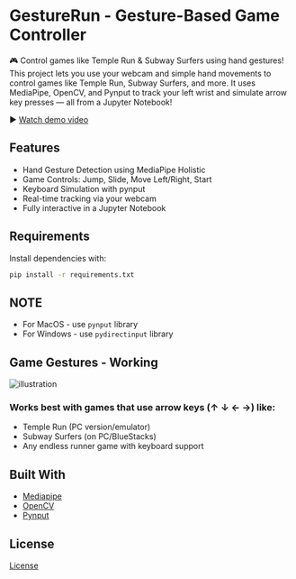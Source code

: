 # **GestureRun - Gesture-Based Game Controller**
🎮 Control games like Temple Run & Subway Surfers using hand gestures!  
This project lets you use your webcam and simple hand movements to control games like Temple Run, Subway Surfers, and more. It uses MediaPipe, OpenCV, and Pynput to track your left wrist and simulate arrow key presses — all from a Jupyter Notebook!  

▶️ [Watch demo video](https://youtu.be/dVvS5PEz6o0?si=lFDgTaJcNi6OJxgj)


## Features
- Hand Gesture Detection using MediaPipe Holistic
- Game Controls: Jump, Slide, Move Left/Right, Start
- Keyboard Simulation with pynput
- Real-time tracking via your webcam
- Fully interactive in a Jupyter Notebook

## Requirements
Install dependencies with:
```bash  
pip install -r requirements.txt
```
## NOTE
- For MacOS - use `pynput` library   
- For Windows - use `pydirectinput` library

## Game Gestures - Working
![illustration](https://github.com/user-attachments/assets/1be3b88d-4907-4e2f-8d0d-5b757b97960e)


### Works best with games that use arrow keys (↑ ↓ ← →) like:
- Temple Run (PC version/emulator)
- Subway Surfers (on PC/BlueStacks)
- Any endless runner game with keyboard support

## Built With
- [Mediapipe](https://ai.google.dev/edge/mediapipe/solutions/guide)
- [OpenCV](https://opencv.org/)
- [Pynput](https://pypi.org/project/pynput/)
  
## License
[License](LICENSE)
